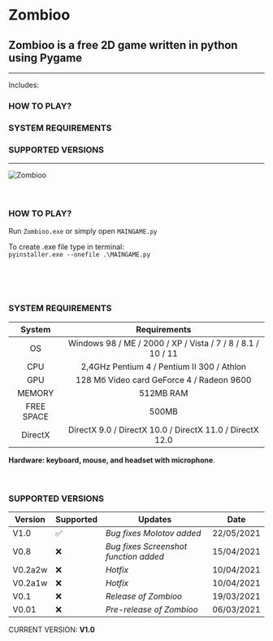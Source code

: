 # Zombioo
## Zombioo is a free 2D game written in python using Pygame

---
Includes:
### HOW TO PLAY?
### SYSTEM REQUIREMENTS
### SUPPORTED VERSIONS
---

![Zombioo](demo/demoNEW.gif)
<br />
<br />
<br />
### HOW TO PLAY?
Run ```Zombioo.exe``` or simply open ```MAINGAME.py```

To create .exe file type in terminal:     
```pyinstaller.exe --onefile .\MAINGAME.py```

<br />
<br />
<br />

### SYSTEM REQUIREMENTS 

| System     | Requirements                                                       |
|:----------:|:------------------------------------------------------------------:|
| OS         | Windows 98 / ME / 2000 / XP / Vista / 7 / 8 / 8.1 / 10 / 11        |
| CPU        | 2,4GHz Pentium 4 / Pentium II 300  / Athlon                        |
| GPU        | 128 Мб Video card GeForce 4 / Radeon 9600                          |
| MEMORY     | 512MB RAM                                                          |
| FREE SPACE | 500MB                                                              |
| DirectX    | DirectX 9.0 / DirectX 10.0 / DirectX 11.0 / DirectX 12.0           |

<b>Hardware: keyboard, mouse, and headset with microphone</b>.
<br />
<br />
<br />

### SUPPORTED VERSIONS
| Version | Supported          | Updates                                  | Date       |
| ------- | ------------------ | ---------------------------------------- | ---------- |
| V1.0    | :white_check_mark: | *Bug fixes*  *Molotov added*             | 22/05/2021 |
| V0.8    | :x:                | *Bug fixes*  *Screenshot function added* | 15/04/2021 |
| V0.2a2w | :x:                | *Hotfix*                                 | 10/04/2021 |
| V0.2a1w | :x:                | *Hotfix*                                 | 10/04/2021 |
| V0.1    | :x:                | *Release of Zombioo*                     | 19/03/2021 |
| V0.01   | :x:                | *Pre-release of Zombioo*                 | 06/03/2021 |

CURRENT VERSION: <b>V1.0</b>

